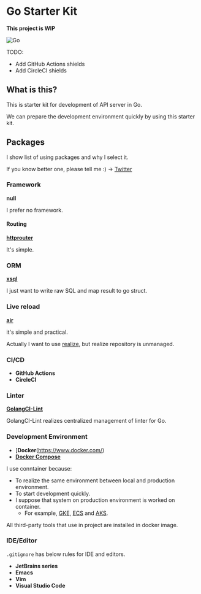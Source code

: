 # Go Starter Kit

**This project is WIP**

![Go](https://img.shields.io/badge/Go-1.14.2-blue.svg)

TODO:
- Add GitHub Actions shields
- Add CircleCI shields

## What is this?

This is starter kit for development of API server in Go.

We can prepare the development environment quickly by using this starter kit.


## Packages

I show list of using packages and why I select it.

If you know better one, please tell me :)
→ [Twitter](https://twitter.com/yyh_gl)


### Framework

**null**

I prefer no framework.

#### Routing

[**httprouter**](https://github.com/julienschmidt/httprouter)

It's simple.

### ORM

[**xsql**](https://github.com/jmoiron/sqlx)

I just want to write raw SQL and map result to go struct.

### Live reload

[**air**](https://github.com/cosmtrek/air)

it's simple and practical. 

Actually I want to use [realize](https://github.com/oxequa/realize),
but realize repository is unmanaged.

### CI/CD

- **GitHub Actions**
- **CircleCI**

### Linter

[**GolangCI-Lint**](https://github.com/golangci/golangci-lint)

GolangCI-Lint realizes centralized management of linter for Go.

### Development Environment

- [**Docker**(https://www.docker.com/)
- [**Docker Compose**](https://docs.docker.com/compose/)

I use conntainer because:
- To realize the same environment between local and production environment.
- To start development quickly.
- I suppose that system on production environment is worked on container. 
  - For example, [GKE](https://cloud.google.com/kubernetes-engine), [ECS](https://aws.amazon.com/ecs/) and [AKS](https://azure.microsoft.com/en-us/services/kubernetes-service/).

All third-party tools that use in project are installed in docker image.

### IDE/Editor

`.gitignore` has below rules for IDE and editors.

- **JetBrains series**
- **Emacs**
- **Vim**
- **Visual Studio Code**
